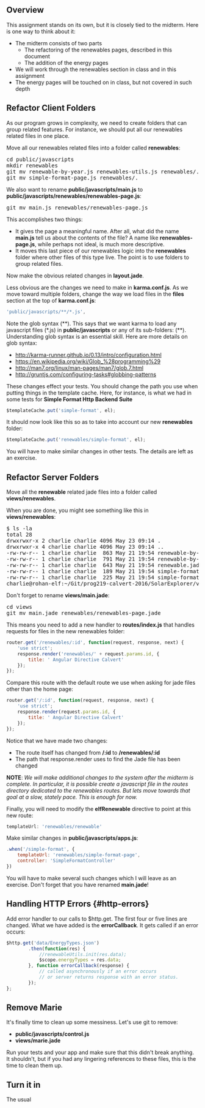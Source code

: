 ## Overview

This assignment stands on its own, but it is closely tied to the midterm. Here is one way to think about it:

- The midterm consists of two parts
  - The refactoring of the renewables pages, described in this document
  - The addition of the energy pages
- We will work through the renewables section in class and in this assignment
- The energy pages will be touched on in class, but not covered in such depth

## Refactor Client Folders

As our program grows in complexity, we need to create folders that can group related features. For instance, we should put all our renewables related files in one place.

Move all our renewables related files into a folder called **renewables**:

<pre>
cd public/javascripts
mkdir renewables
git mv renewable-by-year.js renewables-utils.js renewables/.
git mv simple-format-page.js renewables/.
</pre>

We also want to rename **public/javascripts/main.js** to **public/javascripts/renewables/renewables-page.js**:

<pre>
git mv main.js renewables/renewables-page.js
</pre>

This accomplishes two things:

- It gives the page a meaningful name. After all, what did the name **main.js** tell us about the contents of the file? A name like **renewables-page.js**, while perhaps not ideal, is much more descriptive.
- It moves this last piece of our renewables logic into the **renewables** folder where other files of this type live. The point is to use folders to group related files.

Now make the obvious related changes in **layout.jade**.

Less obvious are the changes we need to make in **karma.conf.js**. As we move toward multiple folders, change the way we load files in the **files** section at the top of **karma.conf.js**:

```javascript
'public/javascripts/**/*.js',
```

Note the glob syntax (\*\*). This says that we want karma to load any javascript files (*.js) in **public/javascripts** or any of its sub-folders: (\*\*). Understanding glob syntax is an essential skill. Here are more details on glob syntax:

- <http://karma-runner.github.io/0.13/intro/configuration.html>
- <https://en.wikipedia.org/wiki/Glob_%28programming%29>
- <http://man7.org/linux/man-pages/man7/glob.7.html>
- <http://gruntjs.com/configuring-tasks#globbing-patterns>

These changes effect your tests. You should change the path you use when putting things in the template cache. Here, for instance, is what we had in some tests for **Simple Format Http Backend Suite**

```javascript
$templateCache.put('simple-format', el);
```

It should now look like this so as to take into account our new **renewables** folder:

```javascript
$templateCache.put('renewables/simple-format', el);
```

You will have to make similar changes in other tests. The details are left as an exercise.

## Refactor Server Folders

Move all the **renewable** related jade files into a folder called **views/renewables**.

When you are done, you might see something like this in **views/renewables**:

<pre>
$ ls -la
total 28
drwxrwxr-x 2 charlie charlie 4096 May 23 09:14 .
drwxrwxr-x 4 charlie charlie 4096 May 23 09:14 ..
-rw-rw-r-- 1 charlie charlie  863 May 21 19:54 renewable-by-year.jade
-rw-rw-r-- 1 charlie charlie  791 May 21 19:54 renewable-by-year-page.jade
-rw-rw-r-- 1 charlie charlie  643 May 21 19:54 renewable.jade
-rw-rw-r-- 1 charlie charlie  189 May 21 19:54 simple-format.jade
-rw-rw-r-- 1 charlie charlie  225 May 21 19:54 simple-format-page.jade
charlie@rohan-elf:~/Git/prog219-calvert-2016/SolarExplorer/views/renewables
</pre>

Don't forget to rename **views/main.jade**:

<pre>
cd views
git mv main.jade renewables/renewables-page.jade
</pre>

This means you need to add a new handler to **routes/index.js** that handles requests for files in the new renewables folder:

```javascript
router.get('/renewables/:id', function(request, response, next) {
    'use strict';
    response.render('renewables/' + request.params.id, {
        title: ' Angular Directive Calvert'
    });
});
```

Compare this route with the default route we use when asking for jade files other than the home page:

```javascript
router.get('/:id', function(request, response, next) {
    'use strict';
    response.render(request.params.id, {
        title: ' Angular Directive Calvert'
    });
});
```

Notice that we have made two changes:

- The route itself has changed from **/:id** to **/renewables/:id**
- The path that response.render uses to find the Jade file has been changed

**NOTE**: _We will make additional changes to the system after the midterm is complete. In particular, it is possible create a javascript file in the routes directory dedicated to the renewables routes. But lets move towards that goal at a slow, stately pace. This is enough for now._

Finally, you will need to modify the **elfRenewable** directive to point at this new route:

```javascript
templateUrl: 'renewables/renewable'
```

Make similar changes in **public/javascripts/apps.js**:

```javascript
.when('/simple-format', {
    templateUrl: 'renewables/simple-format-page',
    controller: 'SimpleFormatController'
})
```

You will have to make several such changes which I will leave as an exercise. Don't forget that you have renamed **main.jade**!

## Handling HTTP Errors {#http-errors}

Add error handler to our calls to $http.get. The first four or five lines are changed. What we have added is the **errorCallback**. It gets called if an error occurs:

```javascript
$http.get('data/EnergyTypes.json')
        .then(function(res) {
            //renewableUtils.init(res.data);
            $scope.energyTypes = res.data;
        }, function errorCallback(response) {
            // called asynchronously if an error occurs
            // or server returns response with an error status.
        });
};
```

## Remove Marie

It's finally time to clean up some messiness. Let's use git to remove:

- **public/javascripts/control.js**
- **views/marie.jade**

Run your tests and your app and make sure that this didn't break anything. It shouldn't, but if you had any lingering references to these files, this is the time to clean them up.

## Turn it in

The usual
